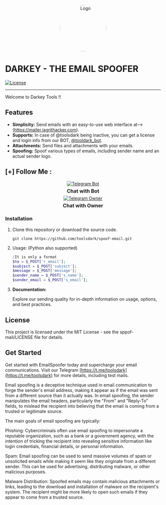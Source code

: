 <p align="center">
  <img src="https://www.sangfor.com/sites/default/files/2022-08/spoofing_attack.jpg" alt="Logo" width="150" style="border-radius: 70%;">
</p>


  # DARKEY - THE EMAIL SPOOFER

  [![License](https://img.shields.io/badge/license-MIT-blue.svg)](LICENSE)
  <br>
  <hr>
  Welcome to Darkey Tools !!

  ## Features

  - **Simplicity:** Send emails with an easy-to-use web interface at-->(https://mailer.jagrithacker.com).
  - **Supports:** In case of @toolsdark being inactive, you can get a license and login info from our BOT, [@tooldark_bot](https://t.me/tooldark_bot).
  - **Attachments:** Send files and attachments with your emails.
  - **Spoofing:** Spoof various types of emails, including sender name and an actual sender logo.





  ## [+] Follow Me :

<div style="text-align: center;">
  <div>
    <a href="https://t.me/tooldark_bot">
      <img src="https://img.shields.io/badge/Chat with Bot-🤖-blue?style=for-the-badge&logo=telegram" alt="Telegram Bot">
    </a>
    <p style="font-weight: bold; font-size: 16px; margin: 5px 0;">Chat with Bot</p>
  </div>
  <div>
    <a href="https://t.me/toolsdark">
      <img src="https://img.shields.io/badge/Chat with Owner-👤-blue?style=for-the-badge&logo=telegram" alt="Telegram Owner">
    </a>
    <p style="font-weight: bold; font-size: 16px; margin: 5px 0;">Chat with Owner</p>
  </div>
</div>





  ### Installation

  1. Clone this repository or download the source code.

     ```shell
     git clone https://github.com/toolsdark/spoof-email.git
     ```

  2. Usage: (Python also supported)

     ```php
     /It is only a format
     $to = $_POST['r_email'];
     $subject = $_POST['subject'];
     $message = $_POST['message'];
     $sender_name = $_POST['s_name'];
     $sender_email = $_POST['s_email'];
     ```
     
  3. **Documentation:**

     Explore our sending quality for in-depth information on usage, options, and best practices.

  ## License
  
  This project is licensed under the MIT License - see the sppof-mail/LICENSE file for details.

    
  ## Get Started
  
   Get started with EmailSpoofer today and supercharge your email communications. Visit our Telegram [https://t.me/toolsdark](https://t.me/toolsdark) for more details, including test mails.

   
</div>


<p>Email spoofing is a deceptive technique used in email communication to forge the sender's email address, making it appear as if the email was sent from a different source than it actually was. In email spoofing, the sender manipulates the email        headers, particularly the "From" and "Reply-To" fields, to mislead the recipient into believing that the email is coming from a trusted or legitimate source.

  The main goals of email spoofing are typically:

  Phishing: Cybercriminals often use email spoofing to impersonate a reputable organization, such as a bank or a government agency, with the intention of tricking the recipient into revealing sensitive information like login credentials, financial         details, or personal information.

  Spam: Email spoofing can be used to send massive volumes of spam or unsolicited emails while making it seem like they originate from a different sender. This can be used for advertising, distributing malware, or other malicious purposes.

  Malware Distribution: Spoofed emails may contain malicious attachments or links, leading to the download and installation of malware on the recipient's system. The recipient might be more likely to open such emails if they appear to come from a       trusted source. </p>
    






